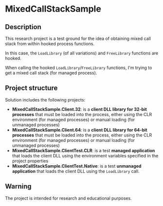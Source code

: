# MixedCallStackSample

## Description

This research project is a test ground for the idea of ​​obtaining mixed call stack from within hooked process functions.

In this case, the `LoadLibrary` (of all variations) and `FreeLibrary` functions are hooked.

When calling the hooked `LoadLibrary`/`FreeLibrary` functions, I'm trying to get a mixed call stack (for managed process).

## Project structure

Solution includes the following projects:

- **MixedCallStackSample.Client.32**: is a **client DLL library for 32-bit processes** that must be loaded into the process, either using the CLR environment (for managed processes) or manual loading (for unmanaged processes)
- **MixedCallStackSample.Client.64**: is a **client DLL library for 64-bit processes** that must be loaded into the process, either using the CLR environment (for managed processes) or manual loading (for unmanaged processes)
- **MixedCallStackSample.ClientTest.CLR**: is a test **managed application** that loads the client DLL using the environment variables specified in the project properties
- **MixedCallStackSample.ClientTest.Native**: is a test **unmanaged application** that loads the client DLL using the `LoadLibrary` call.


## Warning

The project is intended for research and educational purposes.